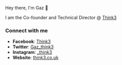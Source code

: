 Hey there, I'm Gaz 👋

I am the Co-founder and Technical Director @ [Think3](https://think3.co.uk)

### Connect with me
- **Facebook**: [Think3](https://www.facebook.com/Think3studio)
- **Twitter**: [Gaz_think3](https://twitter.com/gaz_think3)
- **Instagram**: [_think3](https://www.instagram.com/_think3)
- **Website**: [think3.co.uk](https://think3.co.uk)
